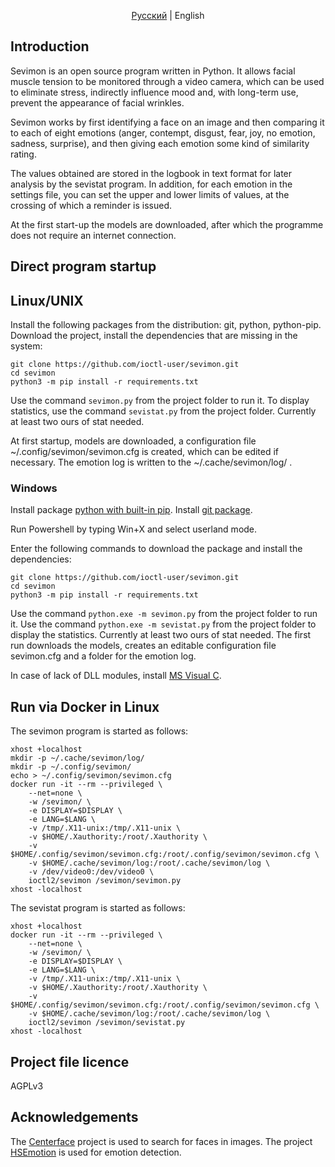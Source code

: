 <div align="center">

[Русский](README_ru.md) | English

</div>


## Introduction

Sevimon is an open source program written in Python. It allows facial muscle tension to be monitored through a video camera, which can be used to eliminate stress, indirectly influence mood and, with long-term use, prevent the appearance of facial wrinkles.

Sevimon works by first identifying a face on an image and then comparing it to each of eight emotions (anger, contempt, disgust, fear, joy, no emotion, sadness, surprise), and then giving each emotion some kind of similarity rating.

The values obtained are stored in the logbook in text format for later analysis by the sevistat program.
In addition, for each emotion in the settings file, you can set the upper and lower limits of values, at the crossing of which a reminder is issued.

At the first start-up the models are downloaded, after which the programme does not require an internet connection.

## Direct program startup
## Linux/UNIX

Install the following packages from the distribution: git, python, python-pip.
Download the project, install the dependencies that are missing in the system:
```shell
git clone https://github.com/ioctl-user/sevimon.git
cd sevimon
python3 -m pip install -r requirements.txt
```

Use the command `sevimon.py` from the project folder to run it.
To display statistics, use the command `sevistat.py` from the project folder. Currently at least two ours of stat needed.

At first startup, models are downloaded, a configuration file ~/.config/sevimon/sevimon.cfg is created, which can be edited if necessary.
The emotion log is written to the ~/.cache/sevimon/log/ .

### Windows 

Install package [python with built-in pip](https://www.python.org/downloads/windows/).
Install [git package](https://git-scm.com/download/win).

Run Powershell by typing Win+X and select userland mode.

Enter the following commands to download the package and install the dependencies:
```shell
git clone https://github.com/ioctl-user/sevimon.git
cd sevimon
python3 -m pip install -r requirements.txt
```

Use the command `python.exe -m sevimon.py` from the project folder to run it.
Use the command `python.exe -m sevistat.py` from the project folder to display the statistics. Currently at least two ours of stat needed.
The first run downloads the models, creates an editable configuration file sevimon.cfg and a folder for the emotion log.

In case of lack of DLL modules, install [MS Visual C](https://learn.microsoft.com/cpp/windows/latest-supported-vc-redist).

## Run via Docker in Linux
The sevimon program is started as follows:
```shell
xhost +localhost
mkdir -p ~/.cache/sevimon/log/
mkdir -p ~/.config/sevimon/
echo > ~/.config/sevimon/sevimon.cfg
docker run -it --rm --privileged \
    --net=none \
    -w /sevimon/ \
    -e DISPLAY=$DISPLAY \
    -e LANG=$LANG \
    -v /tmp/.X11-unix:/tmp/.X11-unix \
    -v $HOME/.Xauthority:/root/.Xauthority \
    -v $HOME/.config/sevimon/sevimon.cfg:/root/.config/sevimon/sevimon.cfg \
    -v $HOME/.cache/sevimon/log:/root/.cache/sevimon/log \
    -v /dev/video0:/dev/video0 \
    ioctl2/sevimon /sevimon/sevimon.py
xhost -localhost
```
The sevistat program is started as follows:
```shell
xhost +localhost
docker run -it --rm --privileged \
    --net=none \
    -w /sevimon/ \
    -e DISPLAY=$DISPLAY \
    -e LANG=$LANG \
    -v /tmp/.X11-unix:/tmp/.X11-unix \
    -v $HOME/.Xauthority:/root/.Xauthority \
    -v $HOME/.config/sevimon/sevimon.cfg:/root/.config/sevimon/sevimon.cfg \
    -v $HOME/.cache/sevimon/log:/root/.cache/sevimon/log \
    ioctl2/sevimon /sevimon/sevistat.py
xhost -localhost
```

## Project file licence

AGPLv3

## Acknowledgements

The [Centerface](https://github.com/Star-Clouds/CenterFace/blob/master/prj-python/) project is used to search for faces in images.
The project [HSEmotion](https://github.com/HSE-asavchenko/face-emotion-recognition) is used for emotion detection.

